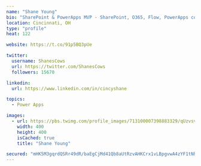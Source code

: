 ```yaml
---
name: "Shane Young"
bio: "SharePoint & PowerApps MVP - SharePoint, O365, Flow, PowerApps consulting? @PowerApps911 | Pure Snark? You found it."
location: Cincinnati, OH
type: "profile"
heat: 122

website: https://t.co/91p5BQ3pUe

twitter:
  username: ShanesCows
  url: https://twitter.com/ShanesCows
  followers: 15670

linkedin:
  url: https://www.linkedin.com/in/cincyshane

topics:
  - Power Apps

images:
  - url: https://pbs.twimg.com/profile_images/713100007398883329/qUzvsvQ3_400x400.jpg
    width: 400
    height: 400
    isCached: true
    title: "Shane Young"

secured: "mHK5M3gqrdQSRr49dR/baEgCjMd41Qb8aUtRzvAHKCrx1vLBpgvwA4zYF1tNhhb0sZiVPsbjGneZd7lXUyU7Ixma0LtLZmXJr45tnDgvRDBy+6Vf8FCwxJGE8cgyUKHJv9yn6ZH+vtqkIc8OA9e9wjRTr3P48iIxBfy+6epgVq4p8H858b08IJ6eEejT+nB3HR3ECYe2n3nbwOahNJpxEjPqfDObMBxyv02YPhkQwVKY90heLSE9EEyT9+ROLfQCdM/BXZUG/GX2VOubVaZKZJ3eu4bwlGkIe7mihAZWh3zaH4ZcIE2Oxtk8htgIskI5/sX6Htg8HcTotJiMwXia2F2LRewIaSDHAVkLXTtD+PRpN+ZwZOFV6fYIFoW9ljiqiHlWXv6RLc1yBvGn+ayyik0L3y5ZMk+tWWgR5bGv4FA=;phMJ7682SunhEAku5cTgQA=="
---
```


